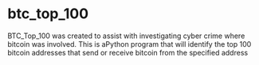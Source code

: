 # btc_top_100
BTC_Top_100 was created to assist with investigating cyber crime where bitcoin was involved. This is aPython program that will identify the top 100 bitcoin addresses that send or receive bitcoin from the specified address

